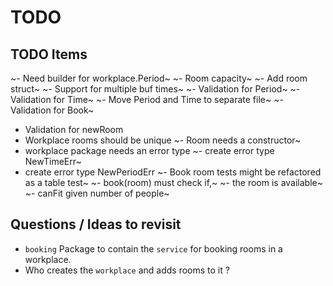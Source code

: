 # TODO

## TODO Items

~- Need builder for workplace.Period~
~- Room capacity~
~- Add room struct~
~- Support for multiple buf times~
~- Validation for Period~
~- Validation for Time~
~- Move Period and Time to separate file~
~- Validation for Book~
- Validation for newRoom
- Workplace rooms should be unique
~- Room needs a constructor~
- workplace package needs an error type
~- create error type NewTimeErr~
- create error type NewPeriodErr
~- Book room tests might be refactored as a table test~
~- book(room) must check if,~
~- the room is available~
~- canFit given number of people~

## Questions / Ideas to revisit

- `booking` Package to contain the `service` for booking rooms in a workplace.
- Who creates the `workplace` and adds rooms to it ?
